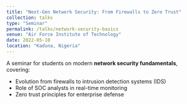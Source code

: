```yaml
---
title: "Next-Gen Network Security: From Firewalls to Zero Trust"
collection: talks
type: "Seminar"
permalink: /talks/network-security-basics
venue: "Air Force Institute of Technology"
date: 2022-05-10
location: "Kaduna, Nigeria"
---
```


A seminar for students on modern **network security fundamentals**, covering:
- Evolution from firewalls to intrusion detection systems (IDS)  
- Role of SOC analysts in real-time monitoring  
- Zero trust principles for enterprise defense  
